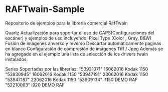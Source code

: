 # RAFTwain-Sample
Repositorio de ejemplos para la libreria comercial RafTwain

Quartz
Actualización para soportar el uso de CAPS(Configuraciones del escáner) y ejemplos de uso incluyendo:
Pixel Type (Color , Gray, B&W)
Fusión de imágenes anverso y reverso
Descartar automáticamente paginas en blanco
Configuración de compresión de imágenes Tiff / Jpeg
Además se ha agregado en el ejemplo una lista de selección de los drivers twain instalados.

Series Soportadas por las librerías:
"53931071" 16062016 Kodak 1150
"53930945" 16062016 Kodak 1150
"53947191" 23062016 Kodak 1150
"53947187" 23062016 Kodak 1150
"53909134" i1150 DEMO RAF
"52210063" i920 DEMO RAF
